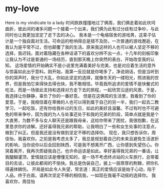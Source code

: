 # my-love
Here is my vindicate to a lady
时间跌跌撞撞地过了俩周，我们俩走着如此坎坷曲折，彼此间的诸多问题一个接着一个出来，我们俩为此有过分歧有过争吵，与此同时也让我更加坚定了走下去的决心。
    我本是一个龟缩宿舍的游戏男，这辈子估计是一个独自面对生活。可命运的枪响得总是措不及防，一次普通的游戏邂逅，在我认为是平常不过，但也颠覆了我的生活。原来我这样的人也可以被人坚定不移的选择，我迟钝，面对着隐藏在各种话语下的喜欢分辨不出一点，十几年的刻板印象让我认为不过是普通的一场经历，直到那天晚上你突然的表白，开始改变我的认知。
   这场爱情的开始确实不是小说里充满着美好与完美，也是对应着生活的意外与惊喜如此出乎意料。刚开始，我第一反应就是你喝多了，净说胡话，但是当听到你的哭声时，我分寸大乱，你如此坚定的选择，就像冬天的一缕阳光，照进我的世界，但是我怕它来得快去得也快，我不敢相信。毕竟我所追求的爱情不是快餐式的吃法，而是一场彼此支持和选择对方走下去的旅程，一起欣赏沿途的风景。于是，我选择让你静静，辜负了你的一番好意。
     但是在这俩周的生活里，我看到了你的爱意。于是，我相信着在卑微的人也可以得到属于自己的另一半，我们一起去二教学习，一起吃饭，还有你给我补过的生日，如此的美好且温馨。不过有时也不可避免的带来争吵，因为我的为人与处事还处于和我的兄弟的阶段，简单点就是我是个大直男，为数不多与女人聊天还是跟我母亲，这给你带来了困扰，我很抱歉，在这里恳求你的谅解。还好喜得我兄弟的帮助，让我明白了一些和女生处事的注意点，做到了纠正。但是我还是没有做到坚定不移的选择你。
   现在，我只想告诉你，周佳怡，我喜欢你。之前是我考虑太多了，我总是规划着自己的未来且避免生活波折的影响，当你说你以后会回到陕西，可是我不想离开广西，让你感到失望伤心。你哭着离开，我再次质疑我自己，也许命运该是如此。幸好喜得我兄弟的一番话，让我醍醐灌顶，爱情就应该是懵懂无知的，是一场不考虑终点站的火车旅行，总带着目的去谈，让彼此都闹的不愉快。我总是伪装自己，披上一层厚厚的荆棘，把你扎得遍体鳞伤。
      开局是如此令人失望，常言道：真正的爱情应该是始于心动，陷于人品，终于白首。请再次坚定不移的相信我，一如现在我毫不动摇的选择你。
      我喜欢你，周佳怡
